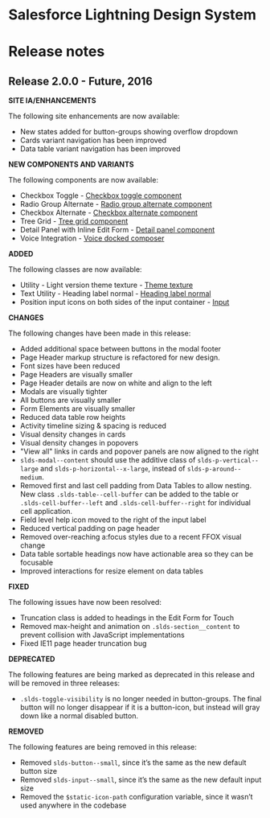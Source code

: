 # Salesforce Lightning Design System
# Release notes

## Release 2.0.0 - Future, 2016

**SITE IA/ENHANCEMENTS**

The following site enhancements are now available:

- New states added for button-groups showing overflow dropdown
- Cards variant navigation has been improved
- Data table variant navigation has been improved

**NEW COMPONENTS AND VARIANTS**

The following components are now available:

- Checkbox Toggle - [Checkbox toggle component](/components/forms/#checkbox-toggle)
- Radio Group Alternate - [Radio group alternate component](/components/forms/#radio-group-alternate)
- Checkbox Alternate - [Checkbox alternate component](/components/forms/#checkbox-alternate)
- Tree Grid - [Tree grid component](/components/trees/#grid)
- Detail Panel with Inline Edit Form - [Detail panel component](/components/panels/#detail)
- Voice Integration - [Voice docked composer](/components/docked-composer/#voice)

**ADDED**

The following classes are now available:

- Utility - Light version theme texture - [Theme texture](/components/utilities/themes/#color)
- Text Utility - Heading label normal - [Heading label normal](/components/utilities/text/#heading-label-normal)
- Position input icons on both sides of the input container - [Input](/components/forms/#flavor-input)

**CHANGES**

The following changes have been made in this release:

- Added additional space between buttons in the modal footer
- Page Header markup structure is refactored for new design.
- Font sizes have been reduced
- Page Headers are visually smaller
- Page Header details are now on white and align to the left
- Modals are visually tighter
- All buttons are visually smaller
- Form Elements are visually smaller
- Reduced data table row heights
- Activity timeline sizing & spacing is reduced
- Visual density changes in cards
- Visual density changes in popovers
- "View all" links in cards and popover panels are now aligned to the right
- `slds-modal--content` should use the additive class of `slds-p-vertical--large` and `slds-p-horizontal--x-large`, instead of `slds-p-around--medium`.
- Removed first and last cell padding from Data Tables to allow nesting. New
  class `.slds-table--cell-buffer` can be added to the table or `.slds-cell-buffer--left` and `.slds-cell-buffer--right` for individual cell application.
- Field level help icon moved to the right of the input label
- Reduced vertical padding on page header
- Removed over-reaching a:focus styles due to a recent FFOX visual change
- Data table sortable headings now have actionable area so they can be focusable
- Improved interactions for resize element on data tables

**FIXED**

The following issues have now been resolved:

- Truncation class is added to headings in the Edit Form for Touch
- Removed max-height and animation on `.slds-section__content` to prevent collision with JavaScript implementations
- Fixed IE11 page header truncation bug

**DEPRECATED**

The following features are being marked as deprecated in this release and will be removed in three releases:

- `.slds-toggle-visibility` is no longer needed in button-groups. The final button will no longer disappear if it is a button-icon, but instead will gray down like a normal disabled button.

**REMOVED**

The following features are being removed in this release:

- Removed `slds-button--small`, since it’s the same as the new default button size
- Removed `slds-input--small`, since it’s the same as the new default input size
- Removed the `$static-icon-path` configuration variable, since it wasn’t used anywhere in the codebase
